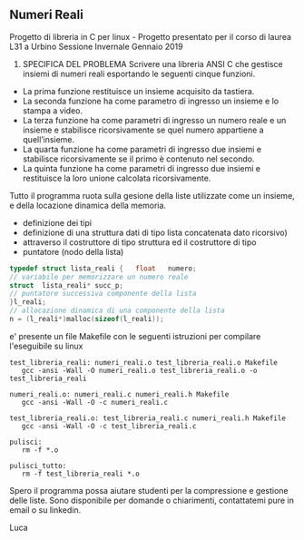 ## Numeri Reali ##
Progetto di libreria in C per linux - Progetto presentato per il corso di laurea L31 a Urbino
Sessione Invernale Gennaio 2019

1. SPECIFICA DEL PROBLEMA 
Scrivere una libreria ANSI C che gestisce insiemi di numeri reali esportando le seguenti cinque funzioni.
- La prima funzione restituisce un insieme acquisito da tastiera.
- La seconda funzione ha come parametro di ingresso un insieme e lo stampa a video.
- La terza funzione ha come parametri di ingresso un numero reale e un insieme e stabilisce ricorsivamente se quel numero appartiene a quell’insieme.
- La quarta funzione ha come parametri di ingresso due insiemi e stabilisce ricorsivamente se il primo è contenuto nel secondo.
- La quinta funzione ha come parametri di ingresso due insiemi e restituisce la loro unione calcolata ricorsivamente.


Tutto il programma ruota sulla gesione della liste utilizzate come un insieme, e della locazione dinamica della memoria.

* definizione dei tipi                                                        
* definizione di una struttura dati di tipo lista concatenata dato ricorsivo)
* attraverso il costruttore di tipo struttura ed il costruttore di tipo       
* puntatore (nodo della lista) 
 
 ```C
typedef struct lista_reali {   float   numero;      
// variabile per memorizzare un numero reale
struct  lista_reali* succ_p;
// puntatore successiva componente della lista
}l_reali;
// allocazione dinamica di una componente della lista
n = (l_reali*)malloc(sizeof(l_reali));
```
e' presente un file Makefile con le seguenti istruzioni per compilare l'eseguibile su linux
 ```
test_libreria_reali: numeri_reali.o test_libreria_reali.o Makefile
	gcc -ansi -Wall -O numeri_reali.o test_libreria_reali.o -o test_libreria_reali 
	
numeri_reali.o: numeri_reali.c numeri_reali.h Makefile
	gcc -ansi -Wall -O -c numeri_reali.c

test_libreria_reali.o: test_libreria_reali.c numeri_reali.h Makefile
	gcc -ansi -Wall -O -c test_libreria_reali.c

pulisci:
	rm -f *.o

pulisci_tutto:
	rm -f test_libreria_reali *.o	
 ```
 
Spero il programma possa aiutare studenti per la compressione e gestione delle liste.
Sono disponibile per domande o chiarimenti, contattatemi pure in email o su linkedin.

Luca

